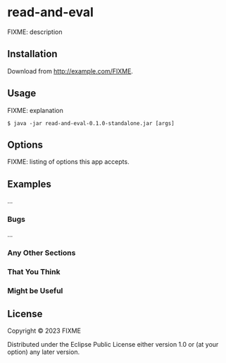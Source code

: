 # read-and-eval

FIXME: description

## Installation

Download from http://example.com/FIXME.

## Usage

FIXME: explanation

    $ java -jar read-and-eval-0.1.0-standalone.jar [args]

## Options

FIXME: listing of options this app accepts.

## Examples

...

### Bugs

...

### Any Other Sections
### That You Think
### Might be Useful

## License

Copyright © 2023 FIXME

Distributed under the Eclipse Public License either version 1.0 or (at
your option) any later version.
